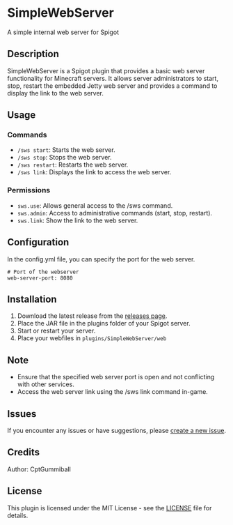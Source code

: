 # SimpleWebServer
A simple internal web server for Spigot

## Description
SimpleWebServer is a Spigot plugin that provides a basic web server functionality for Minecraft servers. It allows server administrators to start, stop, restart the embedded Jetty web server and provides a command to display the link to the web server.

## Usage
### Commands
- `/sws start`: Starts the web server.
- `/sws stop`: Stops the web server.
- `/sws restart`: Restarts the web server.
- `/sws link`: Displays the link to access the web server.

### Permissions
- `sws.use`: Allows general access to the /sws command.
- `sws.admin`: Access to administrative commands (start, stop, restart).
- `sws.link`: Show the link to the web server.

## Configuration
In the config.yml file, you can specify the port for the web server.
````
# Port of the webserver
web-server-port: 8080
````

## Installation
1. Download the latest release from the [releases page](https://github.com/CptGummiball/SimpleWebServer/releases).
2. Place the JAR file in the plugins folder of your Spigot server.
3. Start or restart your server.
4. Place your webfiles in `plugins/SimpleWebServer/web`

## Note
- Ensure that the specified web server port is open and not conflicting with other services.
- Access the web server link using the /sws link command in-game.

## Issues
If you encounter any issues or have suggestions, please [create a new issue](https://github.com/CptGummiball/SimpleWebServer/issues).

## Credits
Author: CptGummiball

## License
This plugin is licensed under the MIT License - see the [LICENSE](https://github.com/CptGummiball/SimpleWebServer/blob/main/LICENSE) file for details.
